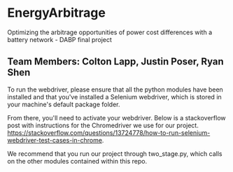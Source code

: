 # EnergyArbitrage
Optimizing the arbitrage opportunities of power cost differences with a battery network - DABP final project


## Team Members: Colton Lapp, Justin Poser, Ryan Shen

To run the webdriver, please ensure that all the python modules have been installed and that you've installed a Selenium webdriver, which is stored in your machine's default package folder.

From there, you'll need to activate your webdriver. Below is a stackoverflow post with instructions for the Chromedriver we use for our project.
https://stackoverflow.com/questions/13724778/how-to-run-selenium-webdriver-test-cases-in-chrome.

We recommend that you run our project through two_stage.py, which calls on the other modules contained within this repo.
